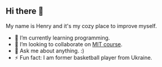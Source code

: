 ## Hi there 👋
My name is Henry and it's my cozy place to improve myself.
<!--
**Djokwa/Djokwa** is a ✨ _special_ ✨ repository because its `README.md` (this file) appears on your GitHub profile.

Here are some ideas to get you started:

- 🔭 I’m currently working on ...

- 🤔 I’m looking for help with ...

- 📫 How to reach me: ...
- 😄 Pronouns: ...

-->

- 🌱 I’m currently learning programming.
- 👯 I’m looking to collaborate on [MIT course](https://github.com/Djokwa/ET6-foundations-group-01).
- 💬 Ask me about anything. :)  
- ⚡ Fun fact: I am former basketball player from Ukraine.
